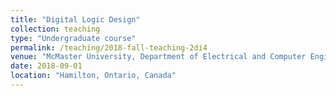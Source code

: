 ```yaml
---
title: "Digital Logic Design"
collection: teaching
type: "Undergraduate course"
permalink: /teaching/2018-fall-teaching-2di4
venue: "McMaster University, Department of Electrical and Computer Engineering"
date: 2018-09-01
location: "Hamilton, Ontario, Canada"
---
```


